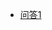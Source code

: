 - [问答1](https://github.com/cosen1024/Java-Interview/tree/main/%E6%93%8D%E4%BD%9C%E7%B3%BB%E7%BB%9F)
